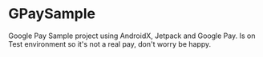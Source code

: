 # GPaySample
Google Pay Sample project using AndroidX, Jetpack and Google Pay.
Is on Test environment so it's not a real pay, don't worry be happy.
